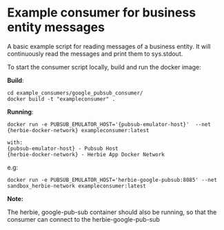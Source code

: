 # Example consumer for business entity messages

A basic example script for reading messages of a business entity.
It will continuously read the messages and print them to sys.stdout.

To start the consumer script locally, build and run the docker image:

**Build**: 
```
cd example_consumers/google_pubsub_consumer/
docker build -t "exampleconsumer" .
```

**Running**:
```
docker run -e PUBSUB_EMULATOR_HOST='{pubsub-emulator-host}'  --net {herbie-docker-network} exampleconsumer:latest

with:
{pubsub-emulator-host} - Pubsub Host
{herbie-docker-network} - Herbie App Docker Network
```

e.g:

```
docker run -e PUBSUB_EMULATOR_HOST='herbie-google-pubsub:8085' --net sandbox_herbie-network exampleconsumer:latest
```

**Note:**

The herbie, google-pub-sub container should also be running, so that the consumer can connect to the herbie-google-pub-sub
